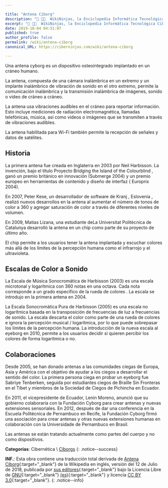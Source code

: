 ```yaml
---

title: "Antena Cíborg"
description: "📖 👨‍💻  WikiNinjas, la Enciclopedia Informática Tecnológica Ciberninjas: Antena Cíborg"
excerpt: "📖 👨‍💻  WikiNinjas, la Enciclopedia Informática Tecnológica Ciberninjas: Antena Cíborg"
date: 2019-10-04 04:51:07
published: true
author_profile: false
permalink: /wiki/antena-ciborg
canonical_URL: https://ciberninjas.com/wiki/antena-ciborg

---
```


Una antena cyborg es un dispositivo osteointegrado implantado en un cráneo humano.

La antena, compuesta de una cámara inalámbrica en un extremo y un implante inalámbrico de vibración de sonido en el otro extremo, permite la comunicación inalámbrica y la transmisión inalámbrica de imágenes, sonido o video de cráneo a cráneo.

La antena usa vibraciones audibles en el cráneo para reportar información. Esto incluye mediciones de radiación electromagnética, llamadas telefónicas, música, así como videos o imágenes que se transmiten a través de vibraciones audibles. 

La antena habilitada para Wi-Fi también permite la recepción de señales y datos de satélites.

## Historia

La primera antena fue creada en Inglaterra en 2003 por Neil Harbisson. La invención, bajo el título Proyecto Bridging the Island of the Colourblind , ganó un premio británico en innovación (Submerge 2004) y un premio europeo en herramientas de contenido y diseño de interfaz ( Europrix 2004).

En 2007, Peter Kese, un desarrollador de software de Kranj , Eslovenia , realizó nuevos desarrollos en la antena al aumentar el número de tonos de color a 360 y agregar saturación de color a través de diferentes niveles de volumen.

En 2009, Matias Lizana, una estudiante deLa Universitat Politècnica de Catalunya desarrolló la antena en un chip como parte de su proyecto de último año.

El chip permite a los usuarios tener la antena implantada y escuchar colores más allá de los límites de la percepción humana como el infrarrojo y el ultravioleta.

## Escalas de Color a Sonido

La Escala de Música Sonocromática de Harbisson (2003) es una escala microtonal y logarítmica con 360 notas en una octava. Cada nota corresponde a un grado específico de la rueda de colores . La escala se introdujo en la primera antena en 2004.

La Escala Sonocromática Pura de Harbisson (2005) es una escala no logarítmica basada en la transposición de frecuencias de luz a frecuencias de sonido. La escala descarta el color como parte de una rueda de colores e ignora la percepción musical / logarítmica, por lo que puede sobrepasar los límites de la percepción humana. La introducción de la nueva escala al eyeborg en 2010, permite a los usuarios decidir si quieren percibir los colores de forma logarítmica o no.

## Colaboraciones

Desde 2005, se han donado antenas a las comunidades ciegas de Europa, Asia y América con el objetivo de ayudar a los ciegos a desarrollar el sentido del color. La primera persona ciega en probar un eyeborg fue Sabriye Tenberken, seguida por estudiantes ciegos de Braille Sin Fronteras en el Tíbet y miembros de la Sociedad de Ciegos de Pichincha en Ecuador.

En 2011, el vicepresidente de Ecuador, Lenin Moreno, anunció que su gobierno colaboraría con la Fundación Cyborg para crear antenas y nuevas extensiones sensoriales. En 2012, después de dar una conferencia en la Escuela Politécnica de Pernambuco en Recife, la Fundación Cyborg firmó una asociación para crear antenas y otras nuevas extensiones humanas en colaboración con la Universidade de Pernambuco en Brasil.

Las antenas se están tratando actualmente como partes del cuerpo y no como dispositivos.

**Categorías**: Cibernética \ [Cíborgs](/wiki/categoria/cambio-tecnologico)
{: .notice--success}

**INF.**: Esta obra contiene una traducción total derivada de [Antena Cíborg](https://en.wikipedia.org/wiki/Cyborg_antenna){:target="_blank"} de la Wikipedia en inglés, versión del 12 de Julio de 2018, publicada por [sus editores](https://en.wikipedia.org/w/index.php?title=Cyborg_antenna&action=history){:target="_blank"} bajo la Licencia Libre de [GNU](http://www.gnu.org/licenses/licenses.html#GPL){:target="_blank"} [(es)](https://es.wikipedia.org/wiki/Wikipedia:Traducci%C3%B3n_no_oficial_de_la_Licencia_de_documentaci%C3%B3n_libre_de_GNU){:target="_blank"} y licencia [CC BY 3.0](https://creativecommons.org/licenses/by-sa/3.0/deed.es){:target="_blank"}.
{: .notice--info}